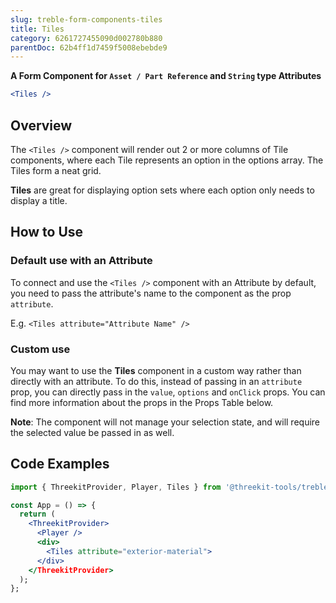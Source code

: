 ```yaml
---
slug: treble-form-components-tiles
title: Tiles
category: 6261727455090d002780b880
parentDoc: 62b4ff1d7459f5008ebebde9
---
```


**A Form Component for `Asset / Part Reference` and `String` type Attributes**

```jsx
<Tiles />
```

## Overview

The `<Tiles />` component will render out 2 or more columns of Tile components, where each Tile
represents an option in the options array. The Tiles form a neat grid.

**Tiles** are great for displaying option sets where each option only
needs to display a title.

## How to Use

### Default use with an Attribute

To connect and use the `<Tiles />` component with an Attribute by default, you need to pass the attribute's name
to the component as the prop `attribute`.

E.g. `<Tiles attribute="Attribute Name" />`

### Custom use

You may want to use the **Tiles** component in a custom way rather than directly
with an attribute. To do this, instead of passing in an `attribute` prop, you
can directly pass in the `value`, `options` and `onClick` props. You can find more
information about the props in the Props Table below.

**Note**: The component will not manage your selection state, and will require
the selected value be passed in as well.

## Code Examples

```jsx
import { ThreekitProvider, Player, Tiles } from '@threekit-tools/treble';

const App = () => {
  return (
    <ThreekitProvider>
      <Player />
      <div>
        <Tiles attribute="exterior-material">
      </div>
    </ThreekitProvider>
  );
};
```
